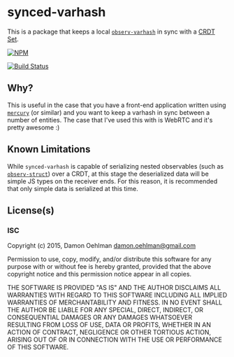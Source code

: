 # synced-varhash

This is a package that keeps a local
[`observ-varhash`](https://github.com/nrw/observ-varhash) in sync with a
[CRDT Set](https://github.com/dominictarr/crdt#set).


[![NPM](https://nodei.co/npm/synced-varhash.png)](https://nodei.co/npm/synced-varhash/)

[![Build Status](https://img.shields.io/travis/DamonOehlman/synced-varhash.svg?branch=master)](https://travis-ci.org/DamonOehlman/synced-varhash) 

## Why?

This is useful in the case that you have a front-end application written
using [`mercury`](https://github.com/Raynos/mercury) (or similar) and you
want to keep a varhash in sync between a number of entities. The case that
I've used this with is WebRTC and it's pretty awesome :)

## Known Limitations

While `synced-varhash` is capable of serializing nested observables (such
as [`observ-struct`](https://github.com/Raynos/observ-struct)) over a
CRDT, at this stage the deserialized data will be simple JS types on the
receiver ends.  For this reason, it is recommended that only simple
data is serialized at this time.

## License(s)

### ISC

Copyright (c) 2015, Damon Oehlman <damon.oehlman@gmail.com>

Permission to use, copy, modify, and/or distribute this software for any
purpose with or without fee is hereby granted, provided that the above
copyright notice and this permission notice appear in all copies.

THE SOFTWARE IS PROVIDED "AS IS" AND THE AUTHOR DISCLAIMS ALL WARRANTIES WITH
REGARD TO THIS SOFTWARE INCLUDING ALL IMPLIED WARRANTIES OF MERCHANTABILITY
AND FITNESS. IN NO EVENT SHALL THE AUTHOR BE LIABLE FOR ANY SPECIAL, DIRECT,
INDIRECT, OR CONSEQUENTIAL DAMAGES OR ANY DAMAGES WHATSOEVER RESULTING FROM
LOSS OF USE, DATA OR PROFITS, WHETHER IN AN ACTION OF CONTRACT, NEGLIGENCE OR
OTHER TORTIOUS ACTION, ARISING OUT OF OR IN CONNECTION WITH THE USE OR
PERFORMANCE OF THIS SOFTWARE.
